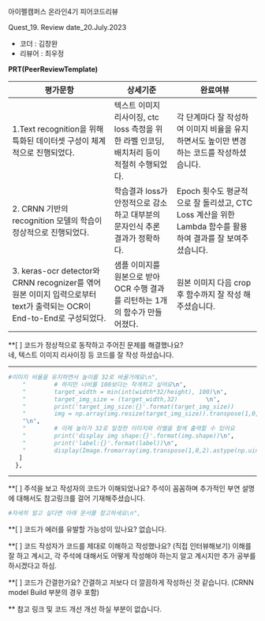 아이펠캠퍼스 온라인4기 피어코드리뷰

Quest_19. Review date_20.July.2023

- 코더 : 김창완
- 리뷰어 : 최우정 

**PRT(PeerReviewTemplate)**

|평가문항|상세기준|완료여뷰|
|-------|--------|-------|
|1.Text recognition을 위해 특화된 데이터셋 구성이 체계적으로 진행되었다.| 텍스트 이미지 리사이징, ctc loss 측정을 위한 라벨 인코딩, 배치처리 등이 적절히 수행되었다. |각 단계마다 잘 작성하여 이미지 비율을 유지하면서도 높이만 변경하는 코드를 작성하셨습니다. 
|2. CRNN 기반의 recognition 모델의 학습이 정상적으로 진행되었다. |학습결과 loss가 안정적으로 감소하고 대부분의 문자인식 추론 결과가 정확하다. | Epoch 횟수도 평균적으로 잘 돌리셨고, CTC Loss 계산을 위한 Lambda 함수를 활용하여 결과를 잘 보여주셨습니다.
|3. keras-ocr detector와 CRNN recognizer를 엮어 원본 이미지 입력으로부터 text가 출력되는 OCR이 End-to-End로 구성되었다. |샘플 이미지를 원본으로 받아 OCR 수행 결과를 리턴하는 1개의 함수가 만들어졌다.| 원본 이미지 다음 crop 후 함수까지 잘 작성 해주셨습니다.|

**[ ] 코드가 정상적으로 동작하고 주어진 문제를 해결했나요?   
네, 텍스트 이미지 리사이징 등 코드를 잘 작성 하셨습니다.

--------------------------------------------------
```python
#이미지 비율을 유지하면서 높이를 32로 바꿀거에요\n",
    "        # 하지만 너비를 100보다는 작게하고 싶어요\n",
    "        target_width = min(int(width*32/height), 100)\n",
    "        target_img_size = (target_width,32)        \n",
    "        print('target_img_size:{}'.format(target_img_size))        \n",
    "        img = np.array(img.resize(target_img_size)).transpose(1,0,2)\n",
    "\n",
    "        # 이제 높이가 32로 일정한 이미지와 라벨을 함께 출력할 수 있어요       \n",
    "        print('display img shape:{}'.format(img.shape))\n",
    "        print('label:{}'.format(label))\n",
    "        display(Image.fromarray(img.transpose(1,0,2).astype(np.uint8)))"
   ]
  },
 ```
------------------------------------------------

**[ ] 주석을 보고 작성자의 코드가 이해되었나요?
  주석이 꼼꼼하며 추가적인 부연 설명에 대해서도 참고링크를 걸어 기재해주셨습니다.
```python
#자세히 알고 싶다면 아래 문서를 참고하세요\n",
 ```
 
**[ ] 코드가 에러를 유발할 가능성이 있나요? 
   없습니다. 
  
**[  ] 코드 작성자가 코드를 제대로 이해하고 작성했나요? (직접 인터뷰해보기)
   이해를 잘 하고 계시고, 각 주석에 대해서도 어떻게 작성해야 하는지 알고 계시지만 추가 공부를 하시겠다고 하심.

**[  ] 코드가 간결한가요?
   간결하고 저보다 더 깔끔하게 작성하신 것 같습니다. (CRNN model Build 부분의 경우 포함)


** 참고 링크 및 코드 개선
  개선 하실 부분이 없습니다.

